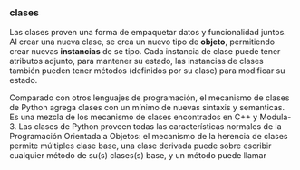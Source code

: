 ### clases

Las clases proven una forma de empaquetar datos y funcionalidad juntos. Al crear una nueva clase, se crea un nuevo tipo de **objeto**, permitiendo crear nuevas **instancias** de se tipo. Cada instancia de clase puede tener atributos adjunto, para mantener su estado, las instancias de clases también pueden tener métodos (definidos por su clase) para modificar su estado.

Comparado con otros lenguajes de programación, el mecanismo de clases de Python agrega clases con un mínimo de nuevas sintaxis y semanticas. Es una mezcla de los mecanismo de clases encontrados en C++ y Modula-3. Las clases de Python proveen todas las características normales de la Programación Orientada a Objetos: el mecanismo de la herencia de clases permite múltiples clase base, una clase derivada puede sobre escribir cualquier método de su(s) clases(s) base, y un método puede llamar 

